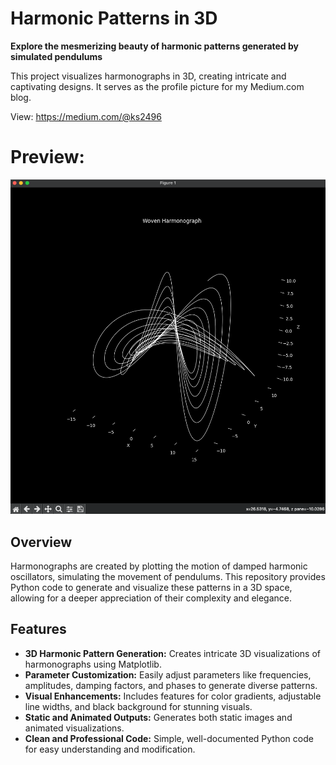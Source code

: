 # Harmonic Patterns in 3D

**Explore the mesmerizing beauty of harmonic patterns generated by simulated pendulums**

This project visualizes harmonographs in 3D, creating intricate and captivating designs. It serves as the profile picture for my Medium.com blog. 

View: https://medium.com/@ks2496 

# Preview: 
![display](display.png)

## Overview

Harmonographs are created by plotting the motion of damped harmonic oscillators, simulating the movement of pendulums. This repository provides Python code to generate and visualize these patterns in a 3D space, allowing for a deeper appreciation of their complexity and elegance.

## Features

* **3D Harmonic Pattern Generation:** Creates intricate 3D visualizations of harmonographs using Matplotlib.
* **Parameter Customization:** Easily adjust parameters like frequencies, amplitudes, damping factors, and phases to generate diverse patterns.
* **Visual Enhancements:** Includes features for color gradients, adjustable line widths, and black background for stunning visuals.
* **Static and Animated Outputs:** Generates both static images and animated visualizations.
* **Clean and Professional Code:** Simple, well-documented Python code for easy understanding and modification.

 
